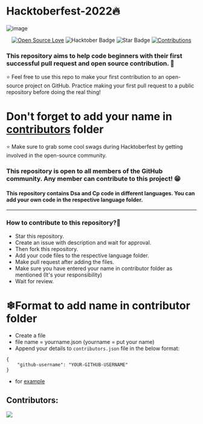 #  Hacktoberfest-2022🔥
![image](https://user-images.githubusercontent.com/70385488/192114009-0830321a-d227-4a4d-8411-6c03b54d7ce6.png)

<div align="center">

[![Open Source Love](https://firstcontributions.github.io/open-source-badges/badges/open-source-v1/open-source.svg)](https://github.com/VinodKumar-17/Dsa-Cp-codecollector)
<img src="https://img.shields.io/badge/HacktoberFest-2022-blueviolet" alt="Hacktober Badge"/>
<img src="https://img.shields.io/static/v1?label=%E2%AD%90&message=If%20Useful&style=style=flat&color=BC4E99" alt="Star Badge"/> 
<a href="https://github.com/VinodKumar-17/Dsa-Cp-codecollector" ><img src="https://img.shields.io/badge/Contributions-welcome-green.svg?style=flat&logo=github" alt="Contributions" /></a>
</div>

### This repository aims to help code beginners with their first successful pull request and open source contribution. :partying_face:

:star: Feel free to use this repo to make your first contribution to an open-source project on GitHub. Practice making your first pull request to a public repository before doing the real thing!

# Don't forget to add your name in [contributors](https://github.com/VinodKumar-17/Dsa-Cp-codecollector/tree/main/contributors) folder

:star: Make sure to grab some cool swags during Hacktoberfest by getting involved in the open-source community.

### This repository is open to all members of the GitHub community. Any member can contribute to this project! :grin:

#### This repository contains Dsa and Cp code in different languages. You can add your own code in the respective language folder.

<hr>

### How to contribute to this repository?🧐

* Star this repository.
* Create an issue with description and wait for approval.
* Then fork this repository.
* Add your code files to the respective language folder.
* Make pull request after adding the files.
* Make sure you have entered your name in contributor folder as mentioned (It's your responsibility)
* Wait for review.

# ❄Format to add name in contributor folder

* Create a file 
* file name = yourname.json (yourname = put your name)
* Append your details to  `contributors.json` file in the below format:
```
{
    "github-username": "YOUR-GITHUB-USERNAME" 
}
```
* for [example](https://github.com/Vinodk-17/Portfolio-Collector/tree/main/contributors) 


## Contributors:
<a href="https://github.com/VinodKumar-17/Dsa-Cp-codecollector/graphs/contributors">
  <img src="https://contrib.rocks/image?repo=VinodKumar-17/Dsa-Cp-codecollector" />
</a>


